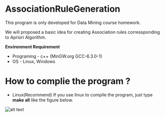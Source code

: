 # AssociationRuleGeneration
This program is only developed for Data Mining course homework.

We will proposed a basic idea for creating Association rules corressponding to Apriori Algorithm. 

**Environment Requirement**
* Programing - c++ (MinGW.org GCC-6.3.0-1)
* OS - Linux, Windows

# **How to complie the program ?**

* Linux(Recommend)
  If you use linux to compile the program, just type **make all** like the figure below.
  
![alt text](https://imgur.com/15aGA01)
